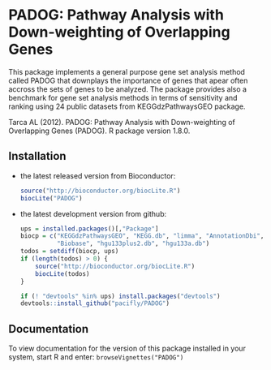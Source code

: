 PADOG: Pathway Analysis with Down-weighting of Overlapping Genes
================================================================

This package implements a general purpose gene set 
analysis method called PADOG that downplays the importance of
genes that apear often accross the sets of genes to be
analyzed. The package provides also a benchmark for gene set
analysis methods in terms of sensitivity and ranking using 24
public datasets from KEGGdzPathwaysGEO package.

Tarca AL (2012). PADOG: Pathway Analysis with Down-weighting of Overlapping Genes (PADOG). R package version 1.8.0.

Installation
------------

-   the latest released version from Bioconductor:

    ``` r
    source("http://bioconductor.org/biocLite.R")
    biocLite("PADOG")
    ```

-   the latest development version from github:

    ``` r
    ups = installed.packages()[,"Package"]
    biocp = c("KEGGdzPathwaysGEO", "KEGG.db", "limma", "AnnotationDbi", 
              "Biobase", "hgu133plus2.db", "hgu133a.db")
    todos = setdiff(biocp, ups)
    if (length(todos) > 0) {
        source("http://bioconductor.org/biocLite.R")
        biocLite(todos)
    }

    if (! "devtools" %in% ups) install.packages("devtools")
    devtools::install_github("pacifly/PADOG") 
    ```

Documentation
-------------

To view documentation for the version of this package installed in your system, start R and enter: 
`browseVignettes("PADOG")`



